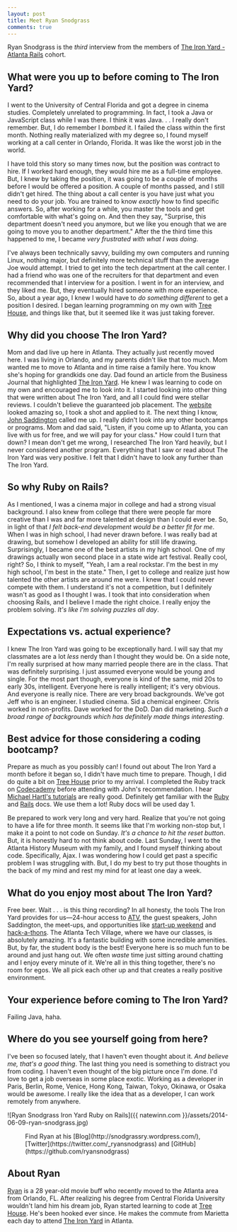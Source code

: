 ```yaml
---
layout: post
title: Meet Ryan Snodgrass
comments: true
---
```


Ryan Snodgrass is the *third* interview from the members of [The Iron Yard - Atlanta Rails](http://theironyard.com/locations/atlanta/) cohort.

## What were you up to before coming to The Iron Yard?
I went to the University of Central Florida and got a degree in cinema studies. Completely unrelated to programming. In fact, I took a Java or JavaScript class while I was there. I think it was Java. . . I really don't remember. But, I do remember I *bombed* it. I failed the class within the first month. Nothing really materialized with my degree so, I found myself working at a call center in Orlando, Florida. It was like the worst job in the world.

I have told this story so many times now, but the position was contract to hire. If I worked hard enough, they would hire me as a full-time employee. But, I knew by taking the position, it was going to be a couple of months before I would be offered a position. A couple of months passed, and I still didn't get hired. The thing about a call center is you have just what you need to do your job. You are trained to know *exactly* how to find specific answers. So, after working for a while, you master the tools and get comfortable with what's going on. And then they say, "Surprise, this department doesn't need you anymore, but we like you enough that we are going to move you to another department." After the the third time this happened to me, I became *very frustrated with what I was doing*. 

I've always been technically savvy, building my own computers and running Linux, nothing major, but definitely more technical stuff than the average Joe would attempt. I tried to get into the tech department at the call center. I had a friend who was one of the recruiters for that department and even recommended that I interview for a position. I went in for an interview, and they liked me. But, they eventually hired someone with more experience. So, about a year ago, I knew I would have to *do something different* to get a position I desired. I began learning programming on my own with [Tree House](http://teamtreehouse.com/), and things like that, but it seemed like it was just taking forever. 

## Why did you choose The Iron Yard?
Mom and dad live up here in Atlanta. They actually just recently moved here. I was living in Orlando, and my parents didn't like that too much. Mom wanted me to move to Atlanta and in time raise a family here. You know she's hoping for grandkids one day. Dad found an article from the Business Journal that highlighted [The Iron Yard](http://theironyard.com/locations/atlanta/). He knew I was learning to code on my own and encouraged me to look into it. I started looking into other thing that were written about The Iron Yard, and all I could find were stellar reviews. I couldn't believe the guaranteed job placement. The [website](http://theironyard.com/) looked amazing so, I took a shot and applied to it. The next thing I know, [John Saddington](https://twitter.com/saddington) called me up. I really didn't look into any other bootcamps or programs. Mom and dad said, "Listen, if you come up to Atlanta, you can live with us for free, and we will pay for your class." How could I turn that down? I mean don't get me wrong, I researched The Iron Yard heavily, but I never considered another program. Everything that I saw or read about The Iron Yard was very positive. I felt that I didn't have to look any further than The Iron Yard. 

## So why Ruby on Rails?
As I mentioned, I was a cinema major in college and had a strong visual background. I also knew from college that there were people far more creative than I was and far more talented at design than I could ever be. So, in light of that *I felt back-end development would be a better fit for me*. When I was in high school, I had never drawn before. I was really bad at drawing, but somehow I developed an ability for still life drawing. Surprisingly, I became one of the best artists in my high school. One of my drawings actually won second place in a state wide art festival. Really cool, right? So, I think to myself, "Yeah, I am a real rockstar. I'm the best in my high school, I'm best in the state." Then, I get to college and realize just how talented the other artists are around me were. I knew that I could never compete with them. I understand it's not a competition, but I definitely wasn't as good as I thought I was. I took that into consideration when choosing Rails, and I believe I made the right choice. I really enjoy the problem solving. *It's like I'm solving puzzles all day*. 

## Expectations vs. actual experience?
I knew The Iron Yard was going to be exceptionally hard. I will say that my classmates are a lot *less* nerdy than I thought they would be. On a side note, I'm really surprised at how many married people there are in the class. That was definitely surprising. I just assumed everyone would be young and single. For the most part though, everyone is kind of the same, mid 20s to early 30s, intelligent. Everyone here is really intelligent; it's very obvious. And everyone is really nice. There are very broad backgrounds. We've got Jeff who is an engineer. I studied cinema. Sid a chemical engineer. Chris worked in non-profits. Dave worked for the DoD. Dan did marketing. *Such a broad range of backgrounds which has definitely made things interesting*.

## Best advice for those considering a coding bootcamp?
Prepare as much as you possibly can! I found out about The Iron Yard a month before it began so, I didn't have much time to prepare. Though, I did do quite a bit on [Tree House](http://teamtreehouse.com/) prior to my arrival. I completed the Ruby track on [Codecademy](http://www.codecademy.com/) before attending with John's recommendation. I hear [Michael Hartl's tutorials](http://www.railstutorial.org/book) are really good. Definitely get familiar with the [Ruby](http://ruby-doc.org/) and [Rails](http://guides.rubyonrails.org/) docs. We use them a lot! Ruby docs will be used day 1.

Be prepared to work very long and very hard. Realize that you're not going to have a life for three month. It seems like that I'm working non-stop but, I make it a point to not code on Sunday. *It's a chance to hit the reset button*. But, it is honestly hard to not think about code. Last Sunday, I went to the Atlanta History Museum with my family, and I found myself thinking about code. Specifically, Ajax. I was wondering how I could get past a specific problem I was struggling with. But, I do my best to try put those thoughts in the back of my mind and rest my mind for at least one day a week. 

## What do you enjoy most about The Iron Yard?
Free beer. Wait . . . is this thing recording? In all honesty, the tools The Iron Yard provides for us—24-hour access to [ATV](http://atlantatechvillage.com/), the guest speakers, John Saddington, the meet-ups, and opportunities like [start-up weekend](http://atlanta.startupweekend.org/) and [hack-a-thons](https://twitter.com/timwco/status/475279395738124288/photo/1). The Atlanta Tech Village, where we have our classes, is absolutely amazing. It's a fantastic building with some incredible amenities. But, by far, the student body is the best! Everyone here is so much fun to be around and just hang out. We often *waste* time just sitting around chatting and I enjoy every minute of it. We're all in this thing together, there's no room for egos. We all pick each other up and that creates a really positive environment.

## Your experience before coming to The Iron Yard?
Failing Java, haha. 

## Where do you see yourself going from here?
I've been so focused lately, that I haven't even thought about it. *And believe me, that's a good thing*. The last thing you need is something to distract you from coding. I haven't even thought of the big picture once I'm done. I'd love to get a job overseas in some place exotic. Working as a developer in Paris, Berlin, Rome, Venice, Hong Kong, Taiwan, Tokyo, Okinawa, or Osaka would be awesome. I really like the idea that as a developer, I can work remotely from anywhere. 

<img>![Ryan Snodgrass Iron Yard Ruby on Rails]({{ natewinn.com }}/assets/2014-06-09-ryan-snodgrass.jpg)</img>
<figure><figcaption>Find Ryan at his [Blog](http://snodgrassry.wordpress.com/), [Twitter](https://twitter.com/_ryansnodgrass) and [GitHub](https://github.com/ryansnodgrass)</figcaption></figure>

## About Ryan
[Ryan](https://www.linkedin.com/pub/ryan-snodgrass/96/3b8/241) is a 28 year-old movie buff who recently moved to the Atlanta area from Orlando, FL. After realizing his degree from Central Florida University wouldn't land him his dream job, Ryan started learning to code at [Tree House](http://teamtreehouse.com/). He's been hooked ever since. He makes the commute from Marietta each day to attend [The Iron Yard](http://theironyard.com/locations/atlanta/) in Atlanta. 